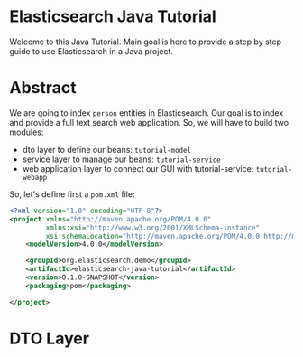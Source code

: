 Elasticsearch Java Tutorial
===========================

Welcome to this Java Tutorial. Main goal is here to provide a step by step guide to use
Elasticsearch in a Java project.


Abstract
========

We are going to index `person` entities in Elasticsearch. Our goal is to index and provide a full text search
web application.
So, we will have to build two modules:

- dto layer to define our beans: `tutorial-model`
- service layer to manage our beans: `tutorial-service`
- web application layer to connect our GUI with tutorial-service: `tutorial-webapp`

So, let's define first a `pom.xml` file:

```xml
<?xml version="1.0" encoding="UTF-8"?>
<project xmlns="http://maven.apache.org/POM/4.0.0"
         xmlns:xsi="http://www.w3.org/2001/XMLSchema-instance"
         xsi:schemaLocation="http://maven.apache.org/POM/4.0.0 http://maven.apache.org/xsd/maven-4.0.0.xsd">
    <modelVersion>4.0.0</modelVersion>

    <groupId>org.elasticsearch.demo</groupId>
    <artifactId>elasticsearch-java-tutorial</artifactId>
    <version>0.1.0-SNAPSHOT</version>
    <packaging>pom</packaging>

</project>
```

DTO Layer
=========

